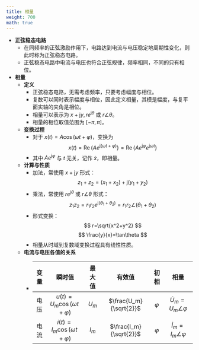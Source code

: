 ```yaml
---
title: 相量
weight: 700
math: true
---
```


- **正弦稳态电路**
    - 在同频率的正弦激励作用下，电路达到电流与电压稳定地周期性变化，则此时称为正弦稳态电路。
    - 正弦稳态电路中电流与电压也符合正弦规律，频率相同，不同的只有相位。
- **相量**
    - **定义**
        - 正弦稳态电路，无需考虑频率，只要考虑幅度与相位。
        - 复数可以同时表示幅度与相位，因此定义相量，其模是幅度，与复平面实轴的夹角是相位。
        - 相量可以表示为 $x+\mathrm jy, re^{\mathrm j\theta}$ 或 $r\angle\theta$。
        - 相量的相位取值范围为 $[-\pi,\pi]$。
    - **变换过程**
        - 对于 $x(t)=A\cos(\omega t+\varphi)$，变换为
          $$
          x(t)=\operatorname{Re}\{Ae^{\mathrm j(\omega t+\varphi)}\}=\operatorname{Re}\{Ae^{\mathrm j\varphi}e^{\mathrm j\omega t}\}
          $$
        - 其中 $Ae^{\mathrm j\varphi}$ 与 $t$ 无关，记作 $\dot{x}$，即相量。
    - **计算与性质**
        - 加法，常使用 $x+\mathrm jy$ 形式：
          $$
          z_1+z_2=(x_1+x_2)+\mathrm j(y_1+y_2)
          $$
        - 乘法，常使用 $re^{\mathrm j\theta}$ 或 $r\angle\theta$ 形式：
          $$
          z_1z_2=r_1r_2e^{\mathrm j(\theta_1+\theta_2)}=r_1r_2\angle(\theta_1+\theta_2)
          $$
        - 形式变换：
          $$
          r=\sqrt{x^2+y^2}
          $$
          $$
          \frac{y}{x}=\tan\theta
          $$
        - 相量从时域到复数域变换过程具有线性性质。
    - **电流与电压各值的关系**
        - | 变量 | 瞬时值 | 最大值 | 有效值 | 初相 | 相量 |
          |:---:|:---:|:---:|:---:|:---:|:---:|
          | 电压 | $u(t)=U_m\cos(\omega t+\varphi)$ | $U_m$ | $\frac{U_m}{\sqrt{2}}$ | $\varphi$ | $\dot{U}_m=U_m\angle\varphi$ |
          | 电流 | $i(t)=I_m\cos(\omega t+\varphi)$ | $I_m$ | $\frac{I_m}{\sqrt{2}}$ | $\varphi$ | $\dot{I}_m=I_m\angle\varphi$ |
